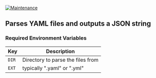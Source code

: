 [![Maintenance](https://img.shields.io/badge/Maintained%3F-yes-green.svg)](https://GitHub.com/Naereen/StrapDown.js/graphs/commit-activity)

## Parses YAML files and outputs a JSON string


### Required Environment Variables
| Key        | Description                            |
| -----------|----------------------------------------|
| `DIR`      | Directory to parse the files from      |
| `EXT`      | typically ".yaml" or ".yml"            |
